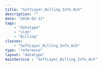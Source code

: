 ```yaml
---
title: "SoftLayer_Billing_Info_Ach"
description: ""
date: "2018-02-12"
tags:
    - "datatype"
    - "sldn"
    - "Billing"
classes:
    - "SoftLayer_Billing_Info_Ach"
type: "reference"
layout: "datatype"
mainService : "SoftLayer_Billing_Info_Ach"
---
```

